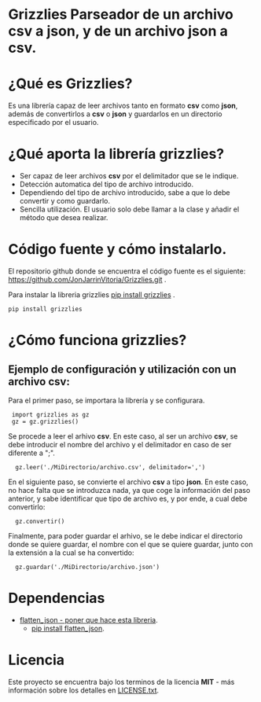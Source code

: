 # Grizzlies   Parseador de un archivo csv a json, y de un archivo json a csv.
# ¿Qué es Grizzlies?
Es una librería capaz de leer archivos tanto en formato **csv** como **json**, además de convertirlos a **csv** o **json** y guardarlos en un directorio especificado por el usuario.
# ¿Qué aporta la librería grizzlies?
* Ser capaz de leer archivos **csv** por el delimitador que se le indique.
* Detección automatica del tipo de archivo introducido.
* Dependiendo del tipo de archivo introducido, sabe a que lo debe convertir y como guardarlo.
* Sencilla utilización. El usuario solo debe llamar a la clase y añadir el método que desea realizar.
# Código fuente y cómo instalarlo.
El repositorio github donde se encuentra el código fuente es el siguiente:
https://github.com/JonJarrinVitoria/Grizzlies.git .

Para instalar la libreria grizzlies [pip install grizzlies]("https://pypi.org/project/grizzlies/") .
```
pip install grizzlies
```
# ¿Cómo funciona grizzlies?
## Ejemplo de configuración y utilización con un archivo csv:

Para el primer paso, se importara la librería y se configurara.
```
 import grizzlies as gz
 gz = gz.grizzlies()
```
Se procede a leer el arhivo **csv**. En este caso, al ser un archivo **csv**, se debe introducir el nombre del archivo y el delimitador en caso de ser diferente a ";".
```
  gz.leer('./MiDirectorio/archivo.csv', delimitador=',')
```
En el siguiente paso, se convierte el archivo **csv** a tipo **json**. En este caso, no hace falta que se introduzca nada, ya que coge la información del paso anterior, y sabe identificar que tipo de archivo es, y por ende, a cual debe convertirlo:
```
  gz.convertir()
```
Finalmente, para poder guardar el arhivo, se le debe indicar el directorio donde se quiere guardar, el nombre con el que se quiere guardar, junto con la extensión a la cual se ha convertido:
```
  gz.guardar('./MiDirectorio/archivo.json')
```
# Dependencias
* [flatten_json - poner que hace esta libreria]().
  - [pip install flatten_json](https://pypi.org/project/flatten-json/).
# Licencia
Este proyecto se encuentra bajo los terminos de la licencia **MIT** - más información sobre los detalles en [LICENSE.txt]('LICENSE.txt').
